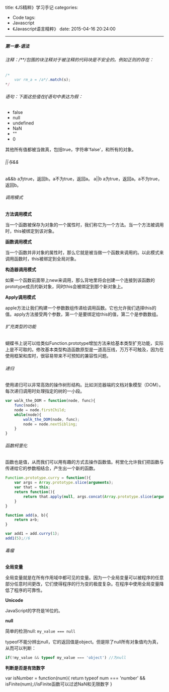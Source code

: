 title: 《JS精粹》学习手记
categories:
  - Code
tags:
  - Javascript
  - 《Javascript语言精粹》
date: 2015-04-16 20:24:00
---

<!-- more -->

##### **第一章-语法**

###### 注释：/**/包围的块注释对于被注释的代码块是不安全的。例如正则的存在：

```javascript
/*
    var rm_a = /a*/.match(s);
*/
```

###### 语句：下面这些值在if语句中表达为假：

* false
* null
* undefined
* NaN
* ""
* 0

其他所有值都被当做真，包括true，字符串'false'，和所有的对象。

###### ||与&&

a&&b a为true，返回b。a不为true，返回a。
a||b a为true，返回a。a不为true，返回b。

###### 调用模式

**方法调用模式**

当一个函数被保存为对象的一个属性时，我们称它为一个方法。当一个方法被调用时，this被绑定到该对象。

**函数调用模式**

当一个函数并非对象的属性时，那么它就是被当做一个函数来调用的。以此模式来调用函数时，this被绑定到全局对象。

**构造器调用模式**

如果一个函数前面带上new来调用，那么背地里将会创建一个连接到该函数的prototype成员的新对象，同时this会被绑定到那个新对象上。

**Apply调用模式**

apple方法让我们构建一个参数数组传递给调用函数。它也允许我们选择this的值。apply方法接受两个参数，第一个是要绑定给this的值，第二个是参数数组。

###### 扩充类型的功能

蝴蝶书上说可以给类似Function.prototype增加方法来给基本类型扩充功能，实际上是不可取的。修改基本类型构造函数原型是一道高压线，万万不可触及，因为在使用框架和库时，很容易带来不可预知的兼容性问题。

###### 递归

使用递归可以非常高效的操作树形结构。比如浏览器端的文档对象模型（DOM）。每次递归调用时处理指定的树的一小段。

```javascript
var walk_the_DOM = function(node, func){
    func(node);
    node = node.firstChild;
    while(node){
        walk_the_DOM(node, func);
        node = node.nextSibling;
    }
}
```

###### 函数柯里化

函数也是值，从而我们可以用有趣的方式去操作函数值。柯里化允许我们把函数与传递给它的参数相结合，产生出一个新的函数。

```javascript
Function.prototype.curry = function(){
    var args = Array.prototype.slice(arguments);
    var that = this;
    return function(){
        return that.apply(null, args.concat(Array.prototype.slice(arguments)));
    }
}

function add(a, b){
    return a+b;
}

var add1 = add.curry(1);
add1(5);//6
```

###### 毒瘤

**全局变量**

全局变量就是在所有作用域中都可见的变量。因为一个全局变量可以被程序的任意部分任意时间更改，它们使得程序的行为变的极度复杂。在程序中使用全局变量降低了程序的可靠性。

**Unicode**

JavaScript的字符是16位的。

**null**

简单的检测null:  `my_value === null`

typeof不能分辨出null，它的返回值是object。但是除了null所有对象值均为真，从而可以判断：

```JavaScript
if(!my_value && typeof my_value === 'object') //为null
```

**判断是否是有效数字**

var isNumber = function(num){
    return typeof num === 'number' && isFinite(num);//isFinite函数可以过滤NaN和无限数字
}